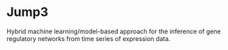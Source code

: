 # Jump3
Hybrid machine learning/model-based approach for the inference of gene regulatory networks from time series of expression data.
